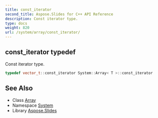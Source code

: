 ```yaml
---
title: const_iterator
second_title: Aspose.Slides for C++ API Reference
description: Const iterator type.
type: docs
weight: 820
url: /system/array/const_iterator/
---
```

## const_iterator typedef


Const iterator type.

```cpp
typedef vector_t::const_iterator System::Array< T >::const_iterator
```

## See Also

* Class [Array](../)
* Namespace [System](../../)
* Library [Aspose.Slides](../../../)